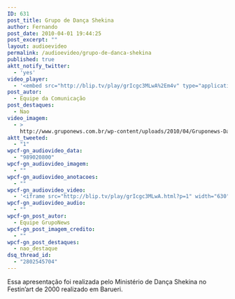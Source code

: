 ```yaml
---
ID: 631
post_title: Grupo de Dança Shekina
author: Fernando
post_date: 2010-04-01 19:44:25
post_excerpt: ""
layout: audioevideo
permalink: /audioevideo/grupo-de-danca-shekina
published: true
aktt_notify_twitter:
  - 'yes'
video_player:
  - '<embed src="http://blip.tv/play/grIcgc3MLwA%2Em4v" type="application/x-shockwave-flash" width="630" height="384" allowscriptaccess="always" allowfullscreen="true"></embed>'
post_autor:
  - Equipe da Comunicação
post_destaques:
  - Nao
video_imagem:
  - >
    http://www.gruponews.com.br/wp-content/uploads/2010/04/Gruponews-DancaSheikFestinArt2000934-127.jpg
aktt_tweeted:
  - "1"
wpcf-gn_audiovideo_data:
  - "989020800"
wpcf-gn_audiovideo_imagem:
  - ""
wpcf-gn_audiovideo_anotacoes:
  - ""
wpcf-gn_audiovideo_video:
  - '<iframe src="http://blip.tv/play/grIcgc3MLwA.html?p=1" width="630" height="384" frameborder="0" allowfullscreen></iframe><embed type="application/x-shockwave-flash" src="http://a.blip.tv/api.swf#grIcgc3MLwA" style="display:none"></embed>'
wpcf-gn_audiovideo_audio:
  - ""
wpcf-gn_post_autor:
  - Equipe GrupoNews
wpcf-gn_post_imagem_credito:
  - ""
wpcf-gn_post_destaques:
  - nao_destaque
dsq_thread_id:
  - "2802545704"
---
```

Essa apresentação foi realizada pelo Ministério de Dança Shekina no Festin’art de 2000 realizado em Barueri.
